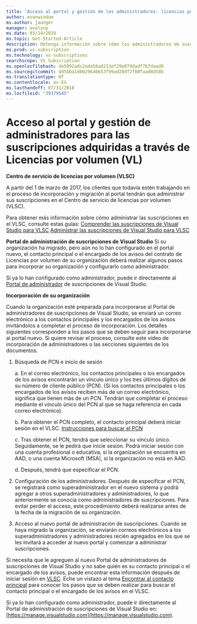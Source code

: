 ```yaml
---
title: 'Acceso al portal y gestión de los administradores: licencias por volumen | Microsoft Docs'
author: evanwindom
ms.author: jaunger
manager: evelynp
ms.date: 03/14/2018
ms.topic: Get-Started-Article
description: Obtenga información sobre cómo los administradores de suscripciones pueden tener acceso al portal de administración y administrar las suscripciones adquiridas a través de Licencias por volumen (VL)
ms.prod: vs-subscription
ms.technology: vs-subscriptions
searchscope: VS Subscription
ms.openlocfilehash: de5992adc2ada56ad213ef29e879dadf7b7daad8
ms.sourcegitcommit: 495bba1d8029646653f99ad20df2f80faad8d58b
ms.translationtype: HT
ms.contentlocale: es-ES
ms.lasthandoff: 07/31/2018
ms.locfileid: "39379545"
---
```

# <a name="accessing-the-portal-and-managing-administrators---for-subscriptions-acquired-through-volume-licensing-vl"></a>Acceso al portal y gestión de administradores para las suscripciones adquiridas a través de Licencias por volumen (VL)

**Centro de servicio de licencias por volumen (VLSC)**

A partir del 1 de marzo de 2017, los clientes que todavía estén trabajando en el proceso de incorporación y migración al portal tendrán que administrar sus suscripciones en el Centro de servicio de licencias por volumen (VLSC).

Para obtener más información sobre cómo administrar las suscripciones en el VLSC, consulte estas guías: [Comprender las suscripciones de Visual Studio para VLSC](https://visualstudio.microsoft.com/wp-content/uploads/2016/11/Understanding-Visual-Studio-Subscriptions-Administration-Guide-for-VLSC.pdf)
[Administrar las suscripciones de Visual Studio para VLSC](https://visualstudio.microsoft.com/wp-content/uploads/2016/11/Managing-Visual-Studio-Subscriptions-Administration-Guide-for-VLSC.pdf)

**Portal de administración de suscripciones de Visual Studio** Si su organización ha migrado, pero aún no lo han configurado en el portal nuevo, el contacto principal o el encargado de los avisos del contrato de Licencias por volumen de su organización deberá realizar algunos pasos para incorporar su organización y configurarlo como administrador.

Si ya lo han configurado como administrador, puede ir directamente al [Portal de administrador](https://manage.visualstudio.com/) de suscripciones de Visual Studio.

**Incorporación de su organización**

Cuando la organización esté preparada para incorporarse al Portal de administradores de suscripciones de Visual Studio, se enviará un correo electrónico a los contactos principales y los encargados de los avisos invitándolos a completar el proceso de incorporación. Los detalles siguientes corresponden a los pasos que se deben seguir para incorporarse al portal nuevo. Si quiere revisar el proceso, consulte este vídeo de incorporación de administradores o las secciones siguientes de los documentos.

1.  Búsqueda de PCN e inicio de sesión

     a. En el correo electrónico, los contactos principales o los encargados de los avisos encontrarán un vínculo único y los tres últimos dígitos de su número de cliente público (PCN).  (Si los contactos principales o los encargados de los avisos reciben más de un correo electrónico, significa que tienen más de un PCN. Tendrán que completar el proceso mediante el vínculo único del PCN al que se haga referencia en cada correo electrónico).

     b. Para obtener el PCN completo, el contacto principal deberá iniciar sesión en el VLSC. [Instrucciones para buscar el PCN](find-pcn.md)

     c. Tras obtener el PCN, tendrá que seleccionar su vínculo único. Seguidamente, se le pedirá que inicie sesión. Podrá iniciar sesión con una cuenta profesional o educativa, si la organización se encuentra en AAD, o una cuenta Microsoft (MSA), si la organización no está en AAD.

     d. Después, tendrá que especificar el PCN.

2.  Configuración de los administradores.  Después de especificar el PCN, se registrará como superadministrador en el nuevo sistema y podrá agregar a otros superadministradores y administradores, lo que anteriormente se conocía como administradores de suscripciones. Para evitar perder el acceso, este procedimiento deberá realizarse antes de la fecha de la migración de su organización.

3.  Acceso al nuevo portal de administración de suscripciones. Cuando se haya migrado la organización, se enviarán correos electrónicos a los superadministradores y administradores recién agregados en los que se les invitará a acceder al nuevo portal y comenzar a administrar suscripciones.

Si necesita que le agreguen al nuevo Portal de administradores de suscripciones de Visual Studio y no sabe quién es su contacto principal o el encargado de los avisos, puede encontrar esta información después de iniciar sesión en [VLSC](https://www.microsoft.com/Licensing/servicecenter/default.aspx). Eche un vistazo al tema [Encontrar al contacto principal](find-primary-contact.md) para conocer los pasos que se deben realizar para buscar el contacto principal o el encargado de los avisos en el VLSC.

Si ya lo han configurado como administrador, puede ir directamente al Portal de administración de suscripciones de Visual Studio en: [https://manage.visualstudio.com](https://manage.visualstudio.com).
